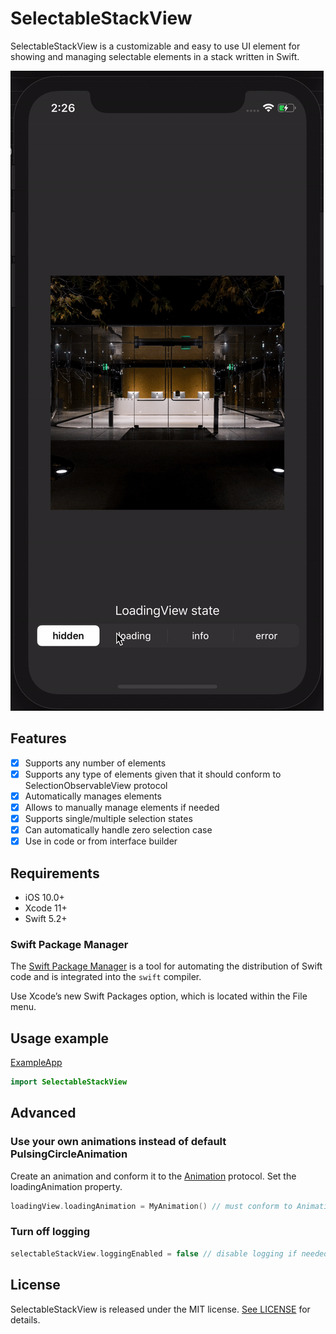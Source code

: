 # SelectableStackView

SelectableStackView is a customizable and easy to use UI element for showing and managing selectable elements in a stack written in Swift.

![Preview](https://github.com/VladimirBrejcha/LoadingViewExample/blob/master/LoadingViewExample/preview.gif)

## Features

- [x] Supports any number of elements
- [x] Supports any type of elements given that it should conform to SelectionObservableView protocol
- [x] Automatically manages elements
- [x] Allows to manually manage elements if needed
- [x] Supports single/multiple selection states
- [x] Can automatically handle zero selection case
- [x] Use in code or from interface builder

## Requirements

- iOS 10.0+
- Xcode 11+
- Swift 5.2+

### Swift Package Manager

The [Swift Package Manager](https://swift.org/package-manager/) is a tool for automating the distribution of Swift code and is integrated into the `swift` compiler.

Use Xcode’s new Swift Packages option, which is located within the File menu.

## Usage example

[ExampleApp](https://github.com/VladimirBrejcha/LoadingViewExample)

```Swift
import SelectableStackView
```

## Advanced

### Use your own animations instead of default PulsingCircleAnimation

Create an animation and conform it to the [Animation](Sources/LoadingView/Animation.swift) protocol.
Set the loadingAnimation property.
```Swift
loadingView.loadingAnimation = MyAnimation() // must conform to Animation protocol
```

### Turn off logging

```Swift
selectableStackView.loggingEnabled = false // disable logging if needed
```


## License

SelectableStackView is released under the MIT license. [See LICENSE](LICENSE) for details.

